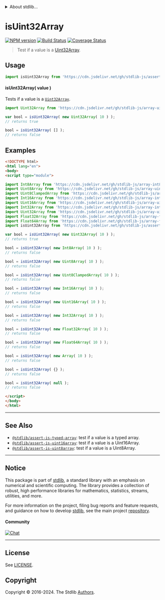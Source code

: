 <!--

@license Apache-2.0

Copyright (c) 2018 The Stdlib Authors.

Licensed under the Apache License, Version 2.0 (the "License");
you may not use this file except in compliance with the License.
You may obtain a copy of the License at

   http://www.apache.org/licenses/LICENSE-2.0

Unless required by applicable law or agreed to in writing, software
distributed under the License is distributed on an "AS IS" BASIS,
WITHOUT WARRANTIES OR CONDITIONS OF ANY KIND, either express or implied.
See the License for the specific language governing permissions and
limitations under the License.

-->


<details>
  <summary>
    About stdlib...
  </summary>
  <p>We believe in a future in which the web is a preferred environment for numerical computation. To help realize this future, we've built stdlib. stdlib is a standard library, with an emphasis on numerical and scientific computation, written in JavaScript (and C) for execution in browsers and in Node.js.</p>
  <p>The library is fully decomposable, being architected in such a way that you can swap out and mix and match APIs and functionality to cater to your exact preferences and use cases.</p>
  <p>When you use stdlib, you can be absolutely certain that you are using the most thorough, rigorous, well-written, studied, documented, tested, measured, and high-quality code out there.</p>
  <p>To join us in bringing numerical computing to the web, get started by checking us out on <a href="https://github.com/stdlib-js/stdlib">GitHub</a>, and please consider <a href="https://opencollective.com/stdlib">financially supporting stdlib</a>. We greatly appreciate your continued support!</p>
</details>

# isUint32Array

[![NPM version][npm-image]][npm-url] [![Build Status][test-image]][test-url] [![Coverage Status][coverage-image]][coverage-url] <!-- [![dependencies][dependencies-image]][dependencies-url] -->

> Test if a value is a [Uint32Array][mdn-uint32array].



<section class="usage">

## Usage

```javascript
import isUint32Array from 'https://cdn.jsdelivr.net/gh/stdlib-js/assert-is-uint32array@esm/index.mjs';
```

#### isUint32Array( value )

Tests if a value is a [`Uint32Array`][mdn-uint32array].

```javascript
import Uint32Array from 'https://cdn.jsdelivr.net/gh/stdlib-js/array-uint32@esm/index.mjs';

var bool = isUint32Array( new Uint32Array( 10 ) );
// returns true

bool = isUint32Array( [] );
// returns false
```

</section>

<!-- /.usage -->

<section class="examples">

## Examples

<!-- eslint no-undef: "error" -->

```html
<!DOCTYPE html>
<html lang="en">
<body>
<script type="module">

import Int8Array from 'https://cdn.jsdelivr.net/gh/stdlib-js/array-int8@esm/index.mjs';
import Uint8Array from 'https://cdn.jsdelivr.net/gh/stdlib-js/array-uint8@esm/index.mjs';
import Uint8ClampedArray from 'https://cdn.jsdelivr.net/gh/stdlib-js/array-uint8c@esm/index.mjs';
import Int16Array from 'https://cdn.jsdelivr.net/gh/stdlib-js/array-int16@esm/index.mjs';
import Uint16Array from 'https://cdn.jsdelivr.net/gh/stdlib-js/array-uint16@esm/index.mjs';
import Int32Array from 'https://cdn.jsdelivr.net/gh/stdlib-js/array-int32@esm/index.mjs';
import Uint32Array from 'https://cdn.jsdelivr.net/gh/stdlib-js/array-uint32@esm/index.mjs';
import Float32Array from 'https://cdn.jsdelivr.net/gh/stdlib-js/array-float32@esm/index.mjs';
import Float64Array from 'https://cdn.jsdelivr.net/gh/stdlib-js/array-float64@esm/index.mjs';
import isUint32Array from 'https://cdn.jsdelivr.net/gh/stdlib-js/assert-is-uint32array@esm/index.mjs';

var bool = isUint32Array( new Uint32Array( 10 ) );
// returns true

bool = isUint32Array( new Int8Array( 10 ) );
// returns false

bool = isUint32Array( new Uint8Array( 10 ) );
// returns false

bool = isUint32Array( new Uint8ClampedArray( 10 ) );
// returns false

bool = isUint32Array( new Int16Array( 10 ) );
// returns false

bool = isUint32Array( new Uint16Array( 10 ) );
// returns false

bool = isUint32Array( new Int32Array( 10 ) );
// returns false

bool = isUint32Array( new Float32Array( 10 ) );
// returns false

bool = isUint32Array( new Float64Array( 10 ) );
// returns false

bool = isUint32Array( new Array( 10 ) );
// returns false

bool = isUint32Array( {} );
// returns false

bool = isUint32Array( null );
// returns false

</script>
</body>
</html>
```

</section>

<!-- /.examples -->

<!-- Section for related `stdlib` packages. Do not manually edit this section, as it is automatically populated. -->

<section class="related">

* * *

## See Also

-   <span class="package-name">[`@stdlib/assert-is-typed-array`][@stdlib/assert/is-typed-array]</span><span class="delimiter">: </span><span class="description">test if a value is a typed array.</span>
-   <span class="package-name">[`@stdlib/assert-is-uint16array`][@stdlib/assert/is-uint16array]</span><span class="delimiter">: </span><span class="description">test if a value is a Uint16Array.</span>
-   <span class="package-name">[`@stdlib/assert-is-uint8array`][@stdlib/assert/is-uint8array]</span><span class="delimiter">: </span><span class="description">test if a value is a Uint8Array.</span>

</section>

<!-- /.related -->

<!-- Section for all links. Make sure to keep an empty line after the `section` element and another before the `/section` close. -->


<section class="main-repo" >

* * *

## Notice

This package is part of [stdlib][stdlib], a standard library with an emphasis on numerical and scientific computing. The library provides a collection of robust, high performance libraries for mathematics, statistics, streams, utilities, and more.

For more information on the project, filing bug reports and feature requests, and guidance on how to develop [stdlib][stdlib], see the main project [repository][stdlib].

#### Community

[![Chat][chat-image]][chat-url]

---

## License

See [LICENSE][stdlib-license].


## Copyright

Copyright &copy; 2016-2024. The Stdlib [Authors][stdlib-authors].

</section>

<!-- /.stdlib -->

<!-- Section for all links. Make sure to keep an empty line after the `section` element and another before the `/section` close. -->

<section class="links">

[npm-image]: http://img.shields.io/npm/v/@stdlib/assert-is-uint32array.svg
[npm-url]: https://npmjs.org/package/@stdlib/assert-is-uint32array

[test-image]: https://github.com/stdlib-js/assert-is-uint32array/actions/workflows/test.yml/badge.svg?branch=v0.2.1
[test-url]: https://github.com/stdlib-js/assert-is-uint32array/actions/workflows/test.yml?query=branch:v0.2.1

[coverage-image]: https://img.shields.io/codecov/c/github/stdlib-js/assert-is-uint32array/main.svg
[coverage-url]: https://codecov.io/github/stdlib-js/assert-is-uint32array?branch=main

<!--

[dependencies-image]: https://img.shields.io/david/stdlib-js/assert-is-uint32array.svg
[dependencies-url]: https://david-dm.org/stdlib-js/assert-is-uint32array/main

-->

[chat-image]: https://img.shields.io/gitter/room/stdlib-js/stdlib.svg
[chat-url]: https://app.gitter.im/#/room/#stdlib-js_stdlib:gitter.im

[stdlib]: https://github.com/stdlib-js/stdlib

[stdlib-authors]: https://github.com/stdlib-js/stdlib/graphs/contributors

[umd]: https://github.com/umdjs/umd
[es-module]: https://developer.mozilla.org/en-US/docs/Web/JavaScript/Guide/Modules

[deno-url]: https://github.com/stdlib-js/assert-is-uint32array/tree/deno
[deno-readme]: https://github.com/stdlib-js/assert-is-uint32array/blob/deno/README.md
[umd-url]: https://github.com/stdlib-js/assert-is-uint32array/tree/umd
[umd-readme]: https://github.com/stdlib-js/assert-is-uint32array/blob/umd/README.md
[esm-url]: https://github.com/stdlib-js/assert-is-uint32array/tree/esm
[esm-readme]: https://github.com/stdlib-js/assert-is-uint32array/blob/esm/README.md
[branches-url]: https://github.com/stdlib-js/assert-is-uint32array/blob/main/branches.md

[stdlib-license]: https://raw.githubusercontent.com/stdlib-js/assert-is-uint32array/main/LICENSE

[mdn-uint32array]: https://developer.mozilla.org/en-US/docs/Web/JavaScript/Reference/Global_Objects/Uint32Array

<!-- <related-links> -->

[@stdlib/assert/is-typed-array]: https://github.com/stdlib-js/assert-is-typed-array/tree/esm

[@stdlib/assert/is-uint16array]: https://github.com/stdlib-js/assert-is-uint16array/tree/esm

[@stdlib/assert/is-uint8array]: https://github.com/stdlib-js/assert-is-uint8array/tree/esm

<!-- </related-links> -->

</section>

<!-- /.links -->
